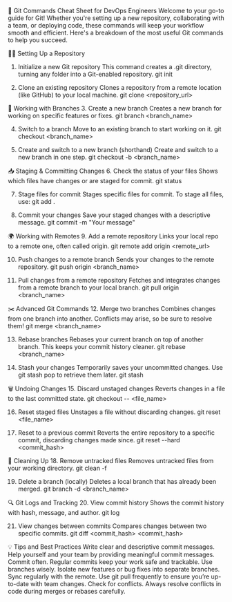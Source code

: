 🚀 Git Commands Cheat Sheet for DevOps Engineers
Welcome to your go-to guide for Git! Whether you're setting up a new repository, collaborating with a team, or deploying code, these commands will keep your workflow smooth and efficient. Here's a breakdown of the most useful Git commands to help you succeed.

🧑‍💻 Setting Up a Repository
1. Initialize a new Git repository
This command creates a .git directory, turning any folder into a Git-enabled repository.
git init

2. Clone an existing repository
Clones a repository from a remote location (like GitHub) to your local machine.
git clone <repository_url>

📁 Working with Branches
3. Create a new branch
Creates a new branch for working on specific features or fixes.
git branch <branch_name>

4. Switch to a branch
Move to an existing branch to start working on it.
git checkout <branch_name>

5. Create and switch to a new branch (shorthand)
Create and switch to a new branch in one step.
git checkout -b <branch_name>

📥 Staging & Committing Changes
6. Check the status of your files
Shows which files have changes or are staged for commit.
git status

7. Stage files for commit
Stages specific files for commit. To stage all files, use:
git add .

8. Commit your changes
Save your staged changes with a descriptive message.
git commit -m "Your message"

🌍 Working with Remotes
9. Add a remote repository
Links your local repo to a remote one, often called origin.
git remote add origin <remote_url>

10. Push changes to a remote branch
Sends your changes to the remote repository.
git push origin <branch_name>

11. Pull changes from a remote repository
Fetches and integrates changes from a remote branch to your local branch.
git pull origin <branch_name>

✂️ Advanced Git Commands
12. Merge two branches
Combines changes from one branch into another. Conflicts may arise, so be sure to resolve them!
git merge <branch_name>

13. Rebase branches
Rebases your current branch on top of another branch. This keeps your commit history cleaner.
git rebase <branch_name>

14. Stash your changes
Temporarily saves your uncommitted changes. Use git stash pop to retrieve them later.
git stash

🗑️ Undoing Changes
15. Discard unstaged changes
Reverts changes in a file to the last committed state.
git checkout -- <file_name>

16. Reset staged files
Unstages a file without discarding changes.
git reset <file_name>

17. Reset to a previous commit
Reverts the entire repository to a specific commit, discarding changes made since.
git reset --hard <commit_hash>

🧹 Cleaning Up
18. Remove untracked files
Removes untracked files from your working directory.
git clean -f

19. Delete a branch (locally)
Deletes a local branch that has already been merged.
git branch -d <branch_name>

🔍 Git Logs and Tracking
20. View commit history
Shows the commit history with hash, message, and author.
git log

21. View changes between commits
Compares changes between two specific commits.
git diff <commit_hash> <commit_hash>

💡 Tips and Best Practices
Write clear and descriptive commit messages. Help yourself and your team by providing meaningful commit messages.
Commit often. Regular commits keep your work safe and trackable.
Use branches wisely. Isolate new features or bug fixes into separate branches.
Sync regularly with the remote. Use git pull frequently to ensure you’re up-to-date with team changes.
Check for conflicts. Always resolve conflicts in code during merges or rebases carefully.
